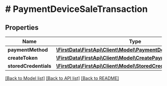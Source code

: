 # # PaymentDeviceSaleTransaction

## Properties

Name | Type | Description | Notes
------------ | ------------- | ------------- | -------------
**paymentMethod** | [**\FirstData\FirstApi\Client\Model\PaymentDevicePaymentMethod**](PaymentDevicePaymentMethod.md) |  | 
**createToken** | [**\FirstData\FirstApi\Client\Model\CreatePaymentToken**](CreatePaymentToken.md) |  | [optional] 
**storedCredentials** | [**\FirstData\FirstApi\Client\Model\StoredCredential**](StoredCredential.md) |  | [optional] 

[[Back to Model list]](../../README.md#documentation-for-models) [[Back to API list]](../../README.md#documentation-for-api-endpoints) [[Back to README]](../../README.md)


